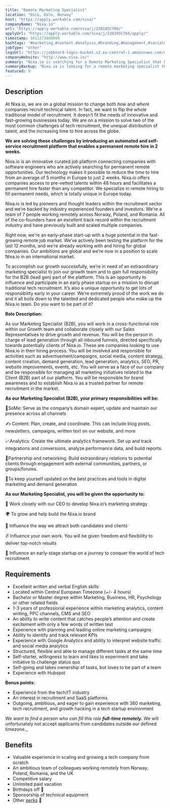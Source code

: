 ```yaml
---
title: "Remote Marketing Specialist"
location: "Oslo, Oslo, Norway"
host: "https://apply.workable.com/nixa/"
companyName: "Nixa.io"
url: "https://apply.workable.com/nixa/j/238195C768/"
applyUrl: "https://apply.workable.com/nixa/j/238195C768/apply/"
timestamp: 1611273600000
hashtags: "#marketing,#content,#analysis,#branding,#management,#socialmedia,#css,#sales,#analytics,#HR"
jobType: "other"
logoUrl: "https://jobboard-logos-bucket.s3.eu-central-1.amazonaws.com/nixa-io"
companyWebsite: "http://www.nixa.io/"
summary: "Nixa.io is searching for a Remote Marketing Specialist that has 1-3 years of professional experience within marketing analytics, content writing, PPC channels, CMS and SEO."
summaryBackup: "Nixa.io is looking for a remote marketing specialist that has experience in: #marketing, #content, #analysis."
featured: 9
---
```


## Description

At Nixa.io, we are on a global mission to change both _how_ and _where_ companies recruit technical talent. In fact, we want to flip the whole traditional model of recruitment. It doesn’t fit the needs of innovative and fast-growing businesses today. We are on a mission to solve two of the most common challenges of tech recruitment, the unequal distribution of talent, and the increasing time to hire across the globe.

**We are solving these challenges by introducing an automated and self-service recruitment platform that enables a permanent remote hire in 2 weeks.**

Nixa.io is an innovative curated job platform connecting companies with software engineers who are actively searching for permanent remote opportunities. Our technology makes it possible to reduce the time to hire from an average of 5 months in Europe to just 2 weeks. Nixa.io offers companies access to pre-vetted talents within 48 hours and facilitates a permanent hire faster than any competitor. We specialize in remote hiring to fill permanent needs, which is totally unique in Europe today.

Nixa.io is led by pioneers and thought leaders within the recruitment sector and we’re backed by industry experienced founders and investors. We're a team of 7 people working remotely across Norway, Poland, and Romania. All of the co-founders have an excellent track record within the recruitment industry and have previously built and scaled multiple companies.

Right now, we're an early-phase start-up with a huge potential in the fast-growing remote job market. We’ve actively been testing the platform for the last 12 months, and we’re already working with and hiring for global companies. Our ambitions are global and we’re now in a position to scale Nixa.io in an international market.

To accomplish our growth successfully, we’re in need of an extraordinary marketing specialist to join our growth team and to gain full responsibility for the B2B (lead gen) part of the platform. This is an opportunity to influence and participate in an early phase startup on a mission to disrupt traditional tech recruitment. It’s also a unique opportunity to get lots of responsibility early in your career. We’re extremely proud of the work we do and it all boils down to the talented and dedicated people who make up the Nixa.io team. Do you want to be part of it?

**Role Description:**

As our Marketing Specialist (B2B), you will work in a cross-functional role within our Growth team and collaborate closely with our Sales Representatives to drive growth and revenue. You will be the person in charge of lead generation through all inbound funnels, directed specifically towards potentially clients of Nixa.io. These are companies looking to use Nixa.io in their hiring process. You will be involved and responsible for activities such as advertisement/campaigns, social media, content strategy, content creation, demand generation, lead generation, analytics, SEO, PR, website improvements, events, etc. You will serve as a face of our company and be responsible for managing all marketing initiatives related to the Client (B2B) part of our platform. You will be responsible for brand awareness and to establish Nixa.io as a trusted partner for remote recruitment in the market.

**As our Marketing Specialist (B2B), your primary responsibilities will be:**

📱SoMe: Serve as the company’s domain expert, update and maintain our presence across all channels

✍ Content: Plan, create, and coordinate. This can include blog posts, newsletters, campaigns, written text on our website, and more

͏📈Analytics: Create the ultimate analytics framework. Set up and track integrations and conversions, analyze performance data, and build reports.

👫Partnership and networking: Build extraordinary relations to potential clients through engagement with external communities, partners, or groups/forums.

👊To keep yourself updated on the best practices and tools in digital marketing and demand generation

**As our Marketing Specialist, you will be given the opportunity to:**

📍 Work closely with our CEO to develop Nixa.io’s marketing strategy

🌍 To grow and help build the Nixa.io brand

💪 Influence the way we attract both candidates and clients

✌ Influence your own work. You will be given freedom and flexibility to deliver top-notch results

🚀 Influence an early-stage startup on a journey to conquer the world of tech recruitment

## Requirements

*   Excellent written and verbal English skills
*   Located within Central European Timezone (+/- 4 hours)
*   Bachelor or Master degree within Marketing, Business, HR, Psychology or other related fields
*   1-3 years of professional experience within marketing analytics, content writing, PPC channels, CMS and SEO
*   An ability to write content that catches people’s attention and create excitement with only a few words of written text
*   Experience with planning and leading online marketing campaigns
*   Ability to identify and track relevant KPIs
*   Experience with Google Analytics and ability to interpret website traffic and social media analytics
*   Structured, flexible and able to manage different tasks at the same time
*   Self-starter, willingness to learn and likes to experiment and take initiative to challenge status quo
*   Self-going and takes ownership of tasks, but loves to be part of a team
*   Experience with Hubspot

**Bonus points:**

*   Experience from the tech/IT industry
*   An interest in recruitment and SaaS platforms
*   Outgoing, ambitious, and eager to gain experience with 360 marketing, tech recruitment, and growth hacking in a tech startup environment

_We want to find a person who can fill this role_ _**full-time remotely.**_ We will unfortunately not accept applicants from candidates outside our defined timezone._

## Benefits

*   Valuable experience in scaling and growing a tech company from scratch
*   An ambitious team of colleagues working remotely from Norway, Poland, Romania, and the UK
*   Competitive salary
*   Unlimited paid vacation
*   Birthdays off 🎉
*   Sponsorship of technical equipment
*   Other [perks](https://www.notion.so/Perks-e8b7cbe4ad7845cfa6e7452efdf8514a) 🧡
